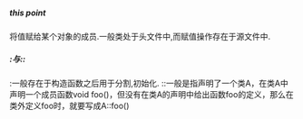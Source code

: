 ##### this point
将值赋给某个对象的成员.一般类处于头文件中,而赋值操作存在于源文件中.

##### :与::
:一般存在于构造函数之后用于分割,初始化.
::一般是指声明了一个类A，在类A中声明一个成员函数void foo()，但没有在类A的声明中给出函数foo的定义，那么在类外定义foo时，就要写成A::foo()
